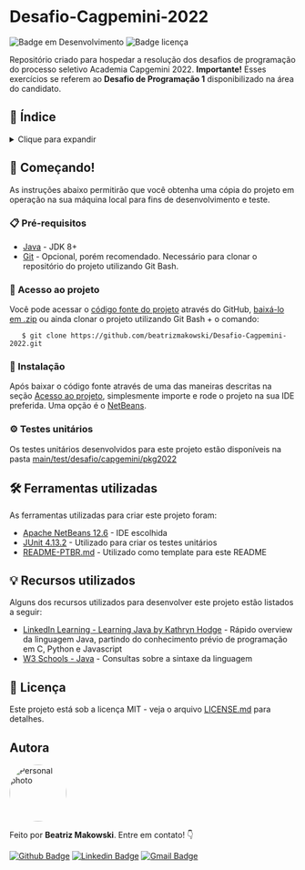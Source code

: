 # Desafio-Cagpemini-2022
![Badge em Desenvolvimento](http://img.shields.io/static/v1?label=STATUS&message=EM%20DESENVOLVIMENTO&color=GREEN&style=for-the-badge?style=plastic&logo=appveyor) ![Badge licença](https://img.shields.io/github/license/beatrizmakowski/Desafio-Cagpemini-2022)

Repositório criado para hospedar a resolução dos desafios de programação do processo seletivo Academia Capgemini 2022. **Importante!** Esses exercícios se referem ao **Desafio de Programação 1** disponibilizado na área do candidato.

## :open_book: Índice
<details>
<summary>Clique para expandir</summary>
  
  
* [Começando!](#-começando)
  * [Pré-requisitos](#-pré-requisitos) 
  * [Acesso ao projeto](#file_folder-acesso-ao-projeto)
  * [Instalação](#-instalação)
  * [Testes unitários](#%EF%B8%8F-testes-unitários)
* [Ferramentas utilizadas](#%EF%B8%8F-ferramentas-utilizadas)
* [Recursos utilizados](#-recursos-utilizados)
* [Licença](#-licença)
* [Autora](#Autora)
</details>


## 🚀 Começando!

As instruções abaixo permitirão que você obtenha uma cópia do projeto em operação na sua máquina local para fins de desenvolvimento e teste.


### 📋 Pré-requisitos

* [Java](https://www.oracle.com/java/technologies/downloads/) - JDK 8+
* [Git](https://git-scm.com/) - Opcional, porém recomendado. Necessário para clonar o repositório do projeto utilizando Git Bash.


### :file_folder: Acesso ao projeto
Você pode acessar o [código fonte do projeto](https://github.com/beatrizmakowski/Desafio-Cagpemini-2022/tree/main) através do GitHub, [baixá-lo em .zip](https://github.com/beatrizmakowski/Desafio-Cagpemini-2022/archive/refs/heads/main.zip) ou ainda clonar o projeto utilizando Git Bash + o comando:

       $ git clone https://github.com/beatrizmakowski/Desafio-Cagpemini-2022.git


### 🔧 Instalação

Após baixar o código fonte através de uma das maneiras descritas na seção [Acesso ao projeto](#Acesso-ao-projeto), simplesmente importe e rode o projeto na sua IDE preferida. Uma opção é o [NetBeans](https://netbeans.apache.org/download/nb126/nb126.html).


### ⚙️ Testes unitários

Os testes unitários desenvolvidos para este projeto estão disponíveis na pasta [main/test/desafio/capgemini/pkg2022](https://github.com/beatrizmakowski/Desafio-Cagpemini-2022/tree/main/test/desafio/capgemini/pkg2022)


## 🛠️ Ferramentas utilizadas

As ferramentas utilizadas para criar este projeto foram:

* [Apache NetBeans 12.6](https://netbeans.apache.org/download/nb126/nb126.html) - IDE escolhida
* [JUnit 4.13.2](https://github.com/junit-team/junit4/releases/tag/r4.13.2) - Utilizado para criar os testes unitários
* [README-PTBR.md](https://gist.github.com/lohhans/f8da0b147550df3f96914d3797e9fb89) - Utilizado como template para este README


## 💡 Recursos utilizados

Alguns dos recursos utilizados para desenvolver este projeto estão listados a seguir:

* [LinkedIn Learning - Learning Java by Kathryn Hodge](https://www.linkedin.com/learning/learning-java-4) - Rápido overview da linguagem Java, partindo do conhecimento prévio de programação em C, Python e Javascript
* [W3 Schools - Java](https://www.w3schools.com/java/) - Consultas sobre a sintaxe da linguagem

## 📄 Licença

Este projeto está sob a licença MIT - veja o arquivo [LICENSE.md](https://github.com/beatrizmakowski/Desafio-Cagpemini-2022/blob/main/LICENSE) para detalhes.

## Autora

<a href="https://github.com/beatrizmakowski"> <img style="border-radius: 50%;" src="https://avatars.githubusercontent.com/u/86008015?v=4" width="100px;" alt="Personal photo"/> </a>

Feito por **Beatriz Makowski**. Entre em contato! 👇

[![Github Badge](https://img.shields.io/badge/-GitHub-black?style=flat-square&logo=Github&logoColor=white&link=https://github.com/beatrizmakowski)](https://github.com/beatrizmakowski)  [![Linkedin Badge](https://img.shields.io/badge/-LinkedIn-blue?style=flat-square&logo=Linkedin&logoColor=white&link=https://www.linkedin.com/in/beatriz-makowski/)](https://www.linkedin.com/in/beatriz-makowski/)  [![Gmail Badge](https://img.shields.io/badge/-Gmail-c14438?style=flat-square&logo=Gmail&logoColor=white&link=mailto:bemakow@gmail.com)](mailto:bemakow@gmail.com)
